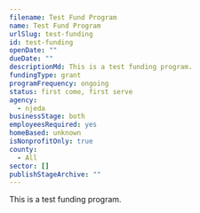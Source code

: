 ```yaml
---
filename: Test Fund Program
name: Test Fund Program
urlSlug: test-funding
id: test-funding
openDate: ""
dueDate: ""
descriptionMd: This is a test funding program.
fundingType: grant
programFrequency: ongoing
status: first come, first serve
agency:
  - njeda
businessStage: both
employeesRequired: yes
homeBased: unknown
isNonprofitOnly: true
county:
  - All
sector: []
publishStageArchive: ""
---
```

This is a test funding program.
